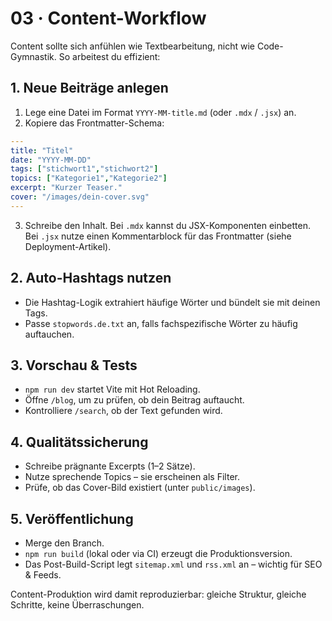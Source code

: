 # 03 · Content-Workflow

Content sollte sich anfühlen wie Textbearbeitung, nicht wie Code-Gymnastik. So arbeitest du effizient:

## 1. Neue Beiträge anlegen

1. Lege eine Datei im Format `YYYY-MM-title.md` (oder `.mdx` / `.jsx`) an.
2. Kopiere das Frontmatter-Schema:

```yaml
---
title: "Titel"
date: "YYYY-MM-DD"
tags: ["stichwort1","stichwort2"]
topics: ["Kategorie1","Kategorie2"]
excerpt: "Kurzer Teaser."
cover: "/images/dein-cover.svg"
---
```

3. Schreibe den Inhalt. Bei `.mdx` kannst du JSX-Komponenten einbetten. Bei `.jsx` nutze einen Kommentarblock für das Frontmatter (siehe Deployment-Artikel).

## 2. Auto-Hashtags nutzen

- Die Hashtag-Logik extrahiert häufige Wörter und bündelt sie mit deinen Tags.
- Passe `stopwords.de.txt` an, falls fachspezifische Wörter zu häufig auftauchen.

## 3. Vorschau & Tests

- `npm run dev` startet Vite mit Hot Reloading.
- Öffne `/blog`, um zu prüfen, ob dein Beitrag auftaucht.
- Kontrolliere `/search`, ob der Text gefunden wird.

## 4. Qualitätssicherung

- Schreibe prägnante Excerpts (1–2 Sätze).
- Nutze sprechende Topics – sie erscheinen als Filter.
- Prüfe, ob das Cover-Bild existiert (unter `public/images`).

## 5. Veröffentlichung

- Merge den Branch.
- `npm run build` (lokal oder via CI) erzeugt die Produktionsversion.
- Das Post-Build-Script legt `sitemap.xml` und `rss.xml` an – wichtig für SEO & Feeds.

Content-Produktion wird damit reproduzierbar: gleiche Struktur, gleiche Schritte, keine Überraschungen.
